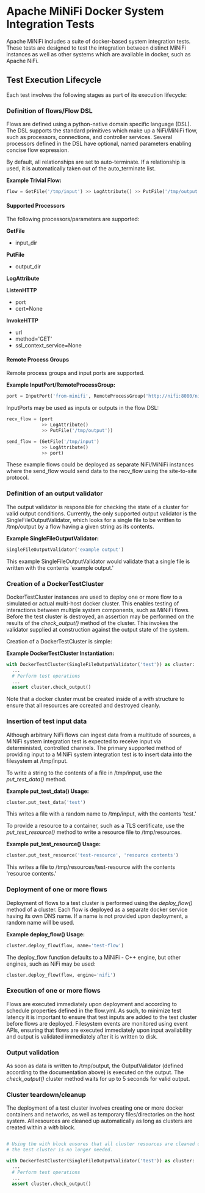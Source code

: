 <!--
  Licensed to the Apache Software Foundation (ASF) under one or more
  contributor license agreements.  See the NOTICE file distributed with
  this work for additional information regarding copyright ownership.
  The ASF licenses this file to You under the Apache License, Version 2.0
  (the "License"); you may not use this file except in compliance with
  the License.  You may obtain a copy of the License at
      http://www.apache.org/licenses/LICENSE-2.0
  Unless required by applicable law or agreed to in writing, software
  distributed under the License is distributed on an "AS IS" BASIS,
  WITHOUT WARRANTIES OR CONDITIONS OF ANY KIND, either express or implied.
  See the License for the specific language governing permissions and
  limitations under the License.
-->

# Apache MiNiFi Docker System Integration Tests

Apache MiNiFi includes a suite of docker-based system integration tests. These
tests are designed to test the integration between distinct MiNiFi instances as
well as other systems which are available in docker, such as Apache NiFi.

## Test Execution Lifecycle

Each test involves the following stages as part of its execution lifecycle:

### Definition of flows/Flow DSL

Flows are defined using a python-native domain specific language (DSL). The DSL
supports the standard primitives which make up a NiFi/MiNiFi flow, such as
processors, connections, and controller services. Several processors defined in
the DSL have optional, named parameters enabling concise flow expression.

By default, all relationships are set to auto-terminate. If a relationship is
used, it is automatically taken out of the auto\_terminate list.

**Example Trivial Flow:**

```python
flow = GetFile('/tmp/input') >> LogAttribute() >> PutFile('/tmp/output')
```

#### Supported Processors

The following processors/parameters are supported:

**GetFile**

- input\_dir

**PutFile**

- output\_dir

**LogAttribute**

**ListenHTTP**

- port
- cert=None

**InvokeHTTP**

- url
- method='GET'
- ssl\_context\_service=None

#### Remote Process Groups

Remote process groups and input ports are supported.

**Example InputPort/RemoteProcessGroup:**

```python
port = InputPort('from-minifi', RemoteProcessGroup('http://nifi:8080/nifi'))
```

InputPorts may be used as inputs or outputs in the flow DSL:

```python
recv_flow = (port
             >> LogAttribute()
             >> PutFile('/tmp/output'))

send_flow = (GetFile('/tmp/input')
             >> LogAttribute()
             >> port)
```

These example flows could be deployed as separate NiFi/MiNiFi instances where
the send\_flow would send data to the recv\_flow using the site-to-site
protocol.

### Definition of an output validator

The output validator is responsible for checking the state of a cluster for
valid output conditions. Currently, the only supported output validator is the
SingleFileOutputValidator, which looks for a single file to be written to
/tmp/output by a flow having a given string as its contents.

**Example SingleFileOutputValidator:**

```python
SingleFileOutputValidator('example output')
```

This example SingleFileOutputValidator would validate that a single file is
written with the contents 'example output.'

### Creation of a DockerTestCluster

DockerTestCluster instances are used to deploy one or more flow to a simulated
or actual multi-host docker cluster. This enables testing of interactions
between multiple system components, such as MiNiFi flows. Before the test
cluster is destroyed, an assertion may be performed on the results of the
*check\_output()* method of the cluster. This invokes the validator supplied at
construction against the output state of the system.

Creation of a DockerTestCluster is simple:

**Example DockerTestCluster Instantiation:**

```python
with DockerTestCluster(SingleFileOutputValidator('test')) as cluster:
  ...
  # Perform test operations
  ...
  assert cluster.check_output()
```

Note that a docker cluster must be created inside of a *with* structure to
ensure that all resources are ccreated and destroyed cleanly. 

### Insertion of test input data

Although arbitrary NiFi flows can ingest data from a multitude of sources, a
MiNiFi system integration test is expected to receive input via deterministed,
controlled channels. The primary supported method of providing input to a
MiNiFi system integration test is to insert data into the filesystem at
/tmp/input.

To write a string to the contents of a file in /tmp/input, use the
*put\_test\_data()* method.

**Example put\_test\_data() Usage:**

```python
cluster.put_test_data('test')
```

This writes a file with a random name to /tmp/input, with the contents 'test.'

To provide a resource to a container, such as a TLS certificate, use the
*put\_test\_resource()* method to write a resource file to /tmp/resources.

**Example put\_test\_resource() Usage:**

```python
cluster.put_test_resource('test-resource', 'resource contents')
```

This writes a file to /tmp/resources/test-resource with the contents 'resource
contents.'

### Deployment of one or more flows

Deployment of flows to a test cluster is performed using the *deploy\_flow()*
method of a cluster. Each flow is deployed as a separate docker service having
its own DNS name. If a name is not provided upon deployment, a random name will
be used.

**Example deploy\_flow() Usage:**

```python
cluster.deploy_flow(flow, name='test-flow')
```

The deploy\_flow function defaults to a MiNiFi - C++ engine, but other engines,
such as NiFi may be used:

```python
cluster.deploy_flow(flow, engine='nifi')
```

### Execution of one or more flows

Flows are executed immediately upon deployment and according to schedule
properties defined in the flow.yml. As such, to minimize test latency it is
important to ensure that test inputs are added to the test cluster before flows
are deployed. Filesystem events are monitored using event APIs, ensuring that
flows are executed immediately upon input availability and output is validated
immediately after it is written to disk.

### Output validation

As soon as data is written to /tmp/output, the OutputValidator (defined
according to the documentation above) is executed on the output. The
*check\_output()* cluster method waits for up to 5 seconds for valid output.

### Cluster teardown/cleanup

The deployment of a test cluster involves creating one or more docker
containers and networks, as well as temporary files/directories on the host
system. All resources are cleaned up automatically as long as clusters are
created within a *with* block.

```python

# Using the with block ensures that all cluster resources are cleaned up after
# the test cluster is no longer needed.

with DockerTestCluster(SingleFileOutputValidator('test')) as cluster:
  ...
  # Perform test operations
  ...
  assert cluster.check_output()
```

